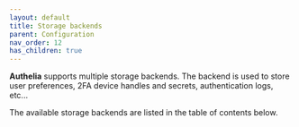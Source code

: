 ```yaml
---
layout: default
title: Storage backends
parent: Configuration
nav_order: 12
has_children: true
---
```


**Authelia** supports multiple storage backends. The backend is used to store user preferences, 2FA device handles and
secrets, authentication logs, etc...

The available storage backends are listed in the table of contents below.
